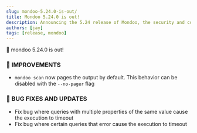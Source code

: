 ```yaml
---
slug: mondoo-5.24.0-is-out/
title: Mondoo 5.24.0 is out!
description: Announcing the 5.24 release of Mondoo, the security and compliance platform that prioritizes risks that matter most in your infrastructure.
authors: [jay]
tags: [release, mondoo]
---
```


🥳 mondoo 5.24.0 is out!

### 🧹 IMPROVEMENTS

- `mondoo scan` now pages the output by default. This behavior can be disabled with the `--no-pager` flag

### 🐛 BUG FIXES AND UPDATES

- Fix bug where queries with multiple properties of the same value cause the execution to timeout
- Fix bug where certain queries that error cause the execution to timeout
